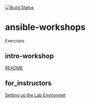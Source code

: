 [![Build Status](https://travis-ci.org/CSCfi/ansible-workshops.svg?branch=master)](https://travis-ci.org/CSCfi/ansible-workshops)

# ansible-workshops
Exercises 

## intro-workshop

[README](https://github.com/CSCfi/ansible-workshops/tree/master/intro-workshop)

## for_instructors

[Setting up the Lab Environmet](https://github.com/CSCfi/ansible-workshops/tree/master/for_instructors/create_vms)
